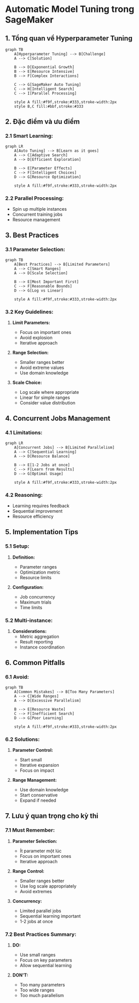# Automatic Model Tuning trong SageMaker

## 1. Tổng quan về Hyperparameter Tuning

```mermaid
graph TB
    A[Hyperparameter Tuning] --> B[Challenge]
    A --> C[Solution]
    
    B --> D[Exponential Growth]
    B --> E[Resource Intensive]
    B --> F[Complex Interactions]
    
    C --> G[SageMaker Auto Tuning]
    C --> H[Intelligent Search]
    C --> I[Parallel Processing]
    
    style A fill:#f9f,stroke:#333,stroke-width:2px
    style B,C fill:#bbf,stroke:#333
```

## 2. Đặc điểm và ưu điểm

### 2.1 Smart Learning:
```mermaid
graph LR
    A[Auto Tuning] --> B[Learn as it goes]
    A --> C[Adaptive Search]
    A --> D[Efficient Exploration]
    
    B --> E[Parameter Effects]
    C --> F[Intelligent Choices]
    D --> G[Resource Optimization]
    
    style A fill:#f9f,stroke:#333,stroke-width:2px
```

### 2.2 Parallel Processing:
- Spin up multiple instances
- Concurrent training jobs
- Resource management

## 3. Best Practices

### 3.1 Parameter Selection:
```mermaid
graph TB
    A[Best Practices] --> B[Limited Parameters]
    A --> C[Smart Ranges]
    A --> D[Scale Selection]
    
    B --> E[Most Important First]
    C --> F[Reasonable Bounds]
    D --> G[Log vs Linear]
    
    style A fill:#f9f,stroke:#333,stroke-width:2px
```

### 3.2 Key Guidelines:
1. **Limit Parameters:**
   - Focus on important ones
   - Avoid explosion
   - Iterative approach

2. **Range Selection:**
   - Smaller ranges better
   - Avoid extreme values
   - Use domain knowledge

3. **Scale Choice:**
   - Log scale where appropriate
   - Linear for simple ranges
   - Consider value distribution

## 4. Concurrent Jobs Management

### 4.1 Limitations:
```mermaid
graph LR
    A[Concurrent Jobs] --> B[Limited Parallelism]
    A --> C[Sequential Learning]
    A --> D[Resource Balance]
    
    B --> E[1-2 Jobs at once]
    C --> F[Learn from Results]
    D --> G[Optimal Usage]
    
    style A fill:#f9f,stroke:#333,stroke-width:2px
```

### 4.2 Reasoning:
- Learning requires feedback
- Sequential improvement
- Resource efficiency

## 5. Implementation Tips

### 5.1 Setup:
1. **Definition:**
   - Parameter ranges
   - Optimization metric
   - Resource limits

2. **Configuration:**
   - Job concurrency
   - Maximum trials
   - Time limits

### 5.2 Multi-instance:
1. **Considerations:**
   - Metric aggregation
   - Result reporting
   - Instance coordination

## 6. Common Pitfalls

### 6.1 Avoid:
```mermaid
graph TB
    A[Common Mistakes] --> B[Too Many Parameters]
    A --> C[Wide Ranges]
    A --> D[Excessive Parallelism]
    
    B --> E[Resource Waste]
    C --> F[Inefficient Search]
    D --> G[Poor Learning]
    
    style A fill:#f9f,stroke:#333,stroke-width:2px
```

### 6.2 Solutions:
1. **Parameter Control:**
   - Start small
   - Iterative expansion
   - Focus on impact

2. **Range Management:**
   - Use domain knowledge
   - Start conservative
   - Expand if needed

## 7. Lưu ý quan trọng cho kỳ thi

### 7.1 Must Remember:
1. **Parameter Selection:**
   - Ít parameter một lúc
   - Focus on important ones
   - Iterative approach

2. **Range Control:**
   - Smaller ranges better
   - Use log scale appropriately
   - Avoid extremes

3. **Concurrency:**
   - Limited parallel jobs
   - Sequential learning important
   - 1-2 jobs at once

### 7.2 Best Practices Summary:
1. **DO:**
   - Use small ranges
   - Focus on key parameters
   - Allow sequential learning

2. **DON'T:**
   - Too many parameters
   - Too wide ranges
   - Too much parallelism